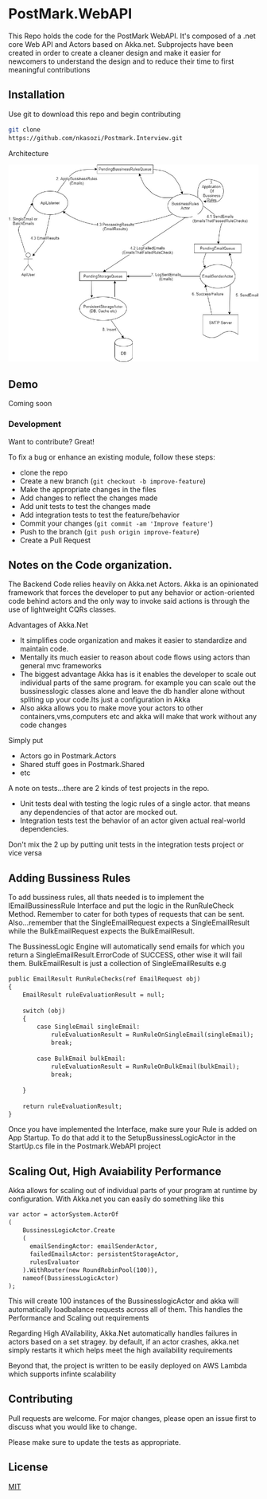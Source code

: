# PostMark.WebAPI

This Repo holds the code for the PostMark WebAPI. It's composed of a .net core Web API and Actors based on Akka.net. Subprojects have been created in order to create a cleaner design and make it easier for newcomers to understand the design and to reduce their time to first meaningful contributions

## Installation

Use git to download this repo and begin contributing

```bash
git clone 
https://github.com/nkasozi/Postmark.Interview.git
```

Architecture 

![DataFlow diagram](dataflow.jpg)


## Demo
Coming soon

### Development
Want to contribute? Great!

To fix a bug or enhance an existing module, follow these steps:

- clone the repo
- Create a new branch (`git checkout -b improve-feature`)
- Make the appropriate changes in the files
- Add changes to reflect the changes made
- Add unit tests to test the changes made
- Add integration tests to test the feature/behavior
- Commit your changes (`git commit -am 'Improve feature'`)
- Push to the branch (`git push origin improve-feature`)
- Create a Pull Request 



## Notes on the Code organization.

The Backend Code relies heavily on Akka.net Actors. Akka is an opinionated framework that forces the developer to put any behavior or action-oriented code behind actors and the only way to invoke said actions is through the use of lightweight CQRs classes. 

Advantages of Akka.Net
- It simplifies code organization and makes it easier to standardize and maintain code.
- Mentally its much easier to reason about code flows using actors than general mvc frameworks
- The biggest advantage Akka has is it enables the developer to scale out individual parts of the same program. for example you can scale out the bussinesslogic classes alone and leave the db handler alone without spliting up your code.Its just a configuration in Akka
- Also akka allows you to make move your actors to other containers,vms,computers etc and akka will make that work without any code changes

Simply put
- Actors go in Postmark.Actors
- Shared stuff goes in Postmark.Shared 
- etc

A note on tests...there are 2 kinds of test projects in the repo. 

- Unit tests deal with testing the logic rules of a single actor. that means any dependencies of that actor are mocked out. 
- Integration tests test the behavior of an actor given actual real-world dependencies.

Don't mix the 2 up by putting unit tests in the integration tests project or vice versa

## Adding Bussiness Rules
To add bussiness rules, all thats needed is to implement the IEmailBussinessRule Interface
and put the logic in the RunRuleCheck Method. Remember to cater for both types of requests that 
can be sent. Also...remember that the SingleEmailRequest expects a SingleEmailResult while the 
BulkEmailRequest expects the BulkEmailResult.

The BussinessLogic Engine will automatically send emails for which you return a 
SingleEmailResult.ErrorCode of SUCCESS, other wise it will fail them. BulkEmailResult is just
a collection of SingleEmailResults
e.g

```
public EmailResult RunRuleChecks(ref EmailRequest obj)
{
    EmailResult ruleEvaluationResult = null;

    switch (obj)
    {
        case SingleEmail singleEmail:
            ruleEvaluationResult = RunRuleOnSingleEmail(singleEmail);
            break;

        case BulkEmail bulkEmail:
            ruleEvaluationResult = RunRuleOnBulkEmail(bulkEmail);
            break;

    }

    return ruleEvaluationResult;
}

```
Once you have implemented the Interface, make sure your Rule is added on App Startup. To do that
add it to the SetupBussinessLogicActor in the StartUp.cs file in the Postmark.WebAPI project

## Scaling Out, High Avaiability Performance
Akka allows for scaling out of individual parts of your program at runtime by configuration.
With Akka.net you can easily do something like this

```
var actor = actorSystem.ActorOf
(
    BussinessLogicActor.Create
    (
      emailSendingActor: emailSenderActor,
      failedEmailsActor: persistentStorageActor,
      rulesEvaluator
    ).WithRouter(new RoundRobinPool(100)),
    nameof(BussinessLogicActor)
);

```
This will create 100 instances of the BussinesslogicActor and akka will automatically loadbalance
requests across all of them. This handles the Performance and Scaling out requirements

Regarding High AVailability, Akka.Net automatically handles failures
in actors based on a set stragey. by default, if an actor crashes, akka.net simply restarts it which
helps meet the high availability requirements

Beyond that, the project is written to be easily deployed on AWS Lambda which supports infinte
scalability

## Contributing
Pull requests are welcome. For major changes, please open an issue first to discuss what you would like to change.

Please make sure to update the tests as appropriate.

## License
[MIT](https://choosealicense.com/licenses/mit/)
